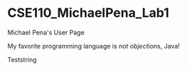 # CSE110_MichaelPena_Lab1
Michael Pena's User Page

My favorite programming language is not *object*ions, Java!

Teststring